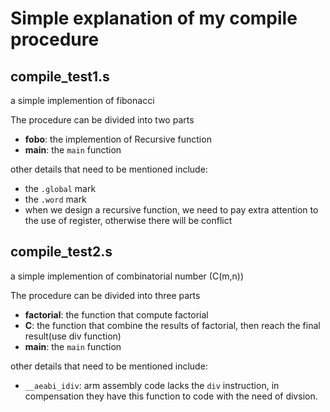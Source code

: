 # Simple explanation of my compile procedure

## compile_test1.s
a simple implemention of fibonacci 

The procedure can be divided into two parts 
- **fobo**: the implemention of Recursive function
- **main**: the `main` function

other details that need to be mentioned include:
- the `.global` mark
- the `.word` mark
- when we design a recursive function, we need to pay extra attention to the use of register, otherwise there will be conflict
## compile_test2.s
a simple implemention of combinatorial number (C(m,n)) 

The procedure can be divided into three parts 
- **factorial**: the function that compute factorial
- **C**: the function that combine the results of factorial, then reach the final result(use div function) 
- **main**: the `main` function

other details that need to be mentioned include:
- `__aeabi_idiv`: arm assembly code lacks the `div` instruction, in compensation they have this function to code with the need of divsion.
